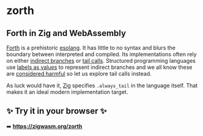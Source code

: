 # zorth
## Forth in Zig and WebAssembly

[Forth](https://en.wikipedia.org/wiki/Forth_(programming_language)) is a 
prehistoric [esolang](https://en.wikipedia.org/wiki/Esoteric_programming_language).
It has little to no syntax and blurs the boundary between interpreted and
compiled.  Its implementations often rely on either 
[indirect branches](https://en.wikipedia.org/wiki/Indirect_branch) or
[tail calls](https://en.wikipedia.org/wiki/Tail_call).  Structured programming
languages use [labels as values](https://gcc.gnu.org/onlinedocs/gcc/Labels-as-Values.html)
to represent indirect branches and we all know these are
[considered harmful](https://en.wikipedia.org/wiki/Considered_harmful) so let us
explore tail calls instead.

As luck would have it, [Zig](https://ziglang.org) specifies `.always_tail` in the
language itself.  That makes it an ideal modern implementation target.

## ✨ Try it in your browser ✨

➡️ **https://zigwasm.org/zorth**
